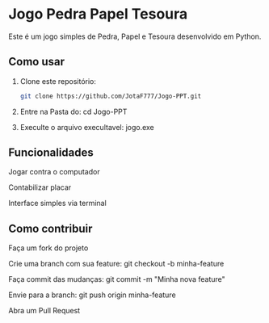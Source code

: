 # Jogo Pedra Papel Tesoura

Este é um jogo simples de Pedra, Papel e Tesoura desenvolvido em Python.

## Como usar

1. Clone este repositório:
   ```bash
   git clone https://github.com/JotaF777/Jogo-PPT.git

2. Entre na Pasta do:
    cd Jogo-PPT

3. Execulte o arquivo execultavel:
    jogo.exe

## Funcionalidades

Jogar contra o computador

Contabilizar placar

Interface simples via terminal


## Como contribuir

Faça um fork do projeto

Crie uma branch com sua feature: git checkout -b minha-feature

Faça commit das mudanças: git commit -m "Minha nova feature"

Envie para a branch: git push origin minha-feature

Abra um Pull Request